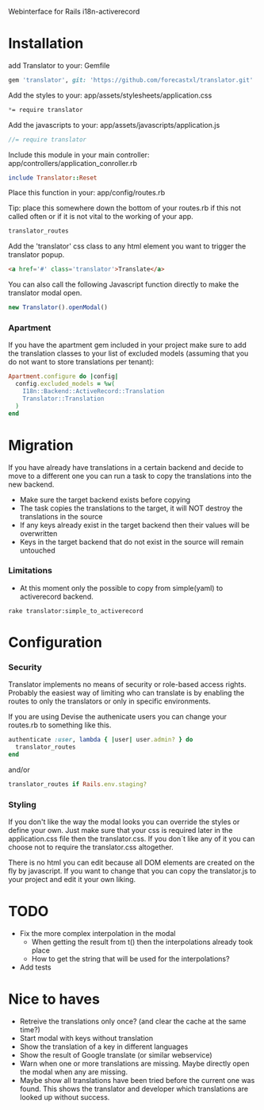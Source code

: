 Webinterface for Rails i18n-activerecord

# Installation

add Translator to your: Gemfile

```ruby
gem 'translator', git: 'https://github.com/forecastxl/translator.git'
```

Add the styles to your: app/assets/stylesheets/application.css

```css
*= require translator
```

Add the javascripts to your: app/assets/javascripts/application.js

```javascript
//= require translator
```

Include this module in your main controller: app/controllers/application_conroller.rb

```ruby
include Translator::Reset
```

Place this function in your: app/config/routes.rb

Tip: place this somewhere down the bottom of your routes.rb if this not called often or if it is not vital to the working of your app.

```ruby
translator_routes
```

Add the 'translator' css class to any html element you want to trigger the translator popup.

```html
<a href='#' class='translator'>Translate</a>
```

You can also call the following Javascript function directly to make the translator modal open.

```javascript
new Translator().openModal()
```

### Apartment

If you have the apartment gem included in your project make sure to add the translation classes to your list of excluded models (assuming that you do not want to store translations per tenant):

```ruby
Apartment.configure do |config|
  config.excluded_models = %w(
    I18n::Backend::ActiveRecord::Translation
    Translator::Translation
  )
end

```


# Migration

If you have already have translations in a certain backend and decide to move to a different one you can run a task to copy the translations into the new backend.

* Make sure the target backend exists before copying
* The task copies the translations to the target, it will NOT destroy the translations in the source
* If any keys already exist in the target backend then their values will be overwritten
* Keys in the target backend that do not exist in the source will remain untouched

### Limitations

* At this moment only the possible to copy from simple(yaml) to activerecord backend.


```console
rake translator:simple_to_activerecord
```


# Configuration

### Security

Translator implements no means of security or role-based access rights. Probably the easiest way of limiting who can translate is by enabling the routes to only the translators or only in specific environments.

If you are using Devise the authenicate users you can change your routes.rb to something like this.

```ruby
authenticate :user, lambda { |user| user.admin? } do
  translator_routes
end
```

and/or

```ruby
translator_routes if Rails.env.staging?
```

### Styling

If you don't like the way the modal looks you can override the styles or define your own. Just make sure that your css is required later in the application.css file then the translator.css. If you don´t like any of it you can choose not to require the translator.css altogether.

There is no html you can edit because all DOM elements are created on the fly by javascript. If you want to
change that you can copy the translator.js to your project and edit it your own liking.

# TODO
  - Fix the more complex interpolation in the modal
    - When getting the result from t() then the interpolations already took place
    - How to get the string that will be used for the interpolations?
  - Add tests

# Nice to haves
  - Retreive the translations only once? (and clear the cache at the same time?)
  - Start modal with keys without translation
  - Show the translation of a key in different languages
  - Show the result of Google translate (or similar webservice)
  - Warn when one or more translations are missing. Maybe directly open the modal when any are missing.
  - Maybe show all translations have been tried before the current one was found. This shows the translator and developer which translations are looked up without success.

